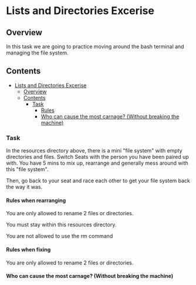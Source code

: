 # Lists and Directories Excerise
## Overview
In this task we are going to practice moving around the bash terminal and managing the file system.
<!--TOC_START-->
## Contents
- [Lists and Directories Excerise](#lists-and-directories-excerise)
  - [Overview](#overview)
  - [Contents](#contents)
    - [Task](#task)
      - [Rules](#rules)
      - [Who can cause the most carnage? (Without breaking the machine)](#who-can-cause-the-most-carnage-without-breaking-the-machine)

<!--TOC_END-->
### Task
In the resources directory above, there is a mini "file system" with empty directories and files.
Switch Seats with the person you have been paired up with.
You have 5 mins to mix up, rearrange and generally mess around with this "file system".

Then, go back to your seat and race each other to get your file system back the way it was.
#### Rules when rearranging
You are only allowed to rename 2 files or directories.

You must stay within this resources directory.

You are not allowed to use the rm command

#### Rules when fixing
You are only allowed to rename 2 files or directories.


#### Who can cause the most carnage? (Without breaking the machine)


